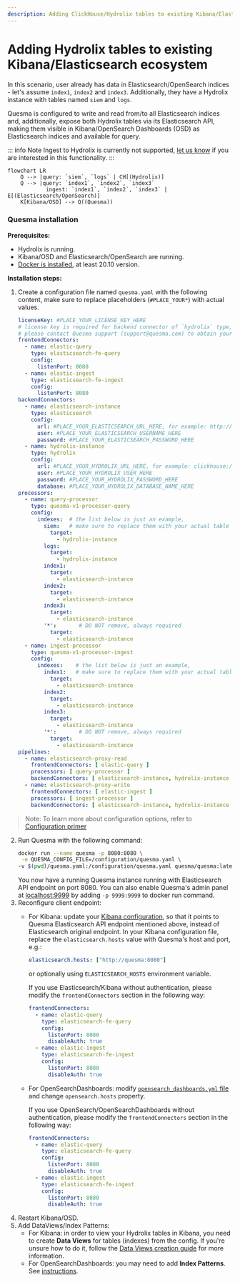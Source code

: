 ```yaml
---
description: Adding ClickHouse/Hydrolix tables to existing Kibana/Elasticsearch ecosystem
---
```

# Adding Hydrolix tables to existing Kibana/Elasticsearch ecosystem

In this scenario, user already has data in Elasticsearch/OpenSearch indices - let's assume `index1`, `index2` and `index3`.
Additionally, they have a Hydrolix instance with tables named `siem` and `logs`.

Quesma is configured to write and read from/to all Elasticsearch indices and, additionally, expose both Hydrolix tables via its Elasticsearch API, making them visible in Kibana/OpenSearch Dashboards (OSD) as Elasticsearch indices and available for query.

::: info Note
Ingest to Hydrolix is currently not supported, [let us know](https://quesma.com/contact) if you are interested in this functionality.
:::

```mermaid
flowchart LR
    Q --> |query: `siem`, `logs` | CH[(Hydrolix)]
    Q --> |query: `index1`, `index2`, `index3`
            ingest: `index1`, `index2`, `index3` | E[(Elasticsearch/OpenSearch)] 
    K[Kibana/OSD] --> Q((Quesma)) 
```

### Quesma installation

**Prerequisites:**
* Hydrolix is running.
* Kibana/OSD and Elasticsearch/OpenSearch are running.
* [Docker is installed](https://www.docker.com/get-started/), at least 20.10 version.

**Installation steps:**

1. Create a configuration file named `quesma.yaml` with the following content, make sure to replace placeholders (`#PLACE_YOUR*`) with actual values.
    ```yaml
    licenseKey: #PLACE_YOUR_LICENSE_KEY_HERE 
    # license key is required for backend connector of `hydrolix` type, 
    # please contact Quesma support (support@quesma.com) to obtain yours  
    frontendConnectors:
      - name: elastic-query
        type: elasticsearch-fe-query
        config:
          listenPort: 8080
      - name: elastic-ingest
        type: elasticsearch-fe-ingest
        config:
          listenPort: 8080
    backendConnectors:
      - name: elasticsearch-instance
        type: elasticsearch
        config:
          url: #PLACE_YOUR_ELASTICSEARCH_URL_HERE, for example: http://192.168.0.7:9200
          user: #PLACE_YOUR_ELASTICSEARCH_USERNAME_HERE
          password: #PLACE_YOUR_ELASTICSEARCH_PASSWORD_HERE
      - name: hydrolix-instance
        type: hydrolix
        config:
          url: #PLACE_YOUR_HYDROLIX_URL_HERE, for example: clickhouse://companyname.hydrolix.live:9440
          user: #PLACE_YOUR_HYDROLIX_USER_HERE
          password: #PLACE_YOUR_HYDROLIX_PASSWORD_HERE
          database: #PLACE_YOUR_HYDROLIX_DATABASE_NAME_HERE
    processors:
      - name: query-processor
        type: quesma-v1-processor-query
        config:
          indexes:  # the list below is just an example, 
            siem:   # make sure to replace them with your actual table or index names
              target:
                - hydrolix-instance
            logs:
              target:
                - hydrolix-instance
            index1:
              target:
                - elasticsearch-instance
            index2:
              target:
                - elasticsearch-instance
            index3:
              target:
                - elasticsearch-instance
            '*':       # DO NOT remove, always required
              target:
                - elasticsearch-instance
      - name: ingest-processor
        type: quesma-v1-processor-ingest
        config:
          indexes:    # the list below is just an example, 
            index1:   # make sure to replace them with your actual table or index names
              target:
                - elasticsearch-instance
            index2:
              target:
                - elasticsearch-instance
            index3:
              target:
                - elasticsearch-instance
            '*':       # DO NOT remove, always required
              target:
                - elasticsearch-instance
    pipelines:
      - name: elasticsearch-proxy-read
        frontendConnectors: [ elastic-query ]
        processors: [ query-processor ]
        backendConnectors: [ elasticsearch-instance, hydrolix-instance ]
      - name: elasticsearch-proxy-write
        frontendConnectors: [ elastic-ingest ]
        processors: [ ingest-processor ]
        backendConnectors: [ elasticsearch-instance, hydrolix-instance ] 
    ```
> Note: To learn more about configuration options, refer to [Configuration primer](/config-primer.md)
    
2. Run Quesma with the following command:
    ```bash
    docker run --name quesma -p 8080:8080 \
     -e QUESMA_CONFIG_FILE=/configuration/quesma.yaml \
    -v $(pwd)/quesma.yaml:/configuration/quesma.yaml quesma/quesma:latest 
    ```
   You now have a running Quesma instance running with Elasticsearch API endpoint on port 8080. You can also enable Quesma's admin panel at [localhost:9999](http://localhost:9999/) by adding `-p 9999:9999` to docker run command.
3. Reconfigure client endpoint:
   * For Kibana: update your [Kibana configuration](https://www.elastic.co/guide/en/kibana/current/settings.html), so that it points to Quesma Elasticsearch API endpoint mentioned above, instead of Elasticsearch original endpoint. In your Kibana configuration file, replace the `elasticsearch.hosts` value with Quesma's host and port, e.g.:
       ```yaml
      elasticsearch.hosts: ["http://quesma:8080"]
      ```
      or optionally using `ELASTICSEARCH_HOSTS` environment variable.

      If you use Elasticsearch/Kibana without authentication, please modify the `frontendConnectors` section in the following way:
      ```yaml
      frontendConnectors:
        - name: elastic-query
          type: elasticsearch-fe-query
          config:
            listenPort: 8080
            disableAuth: true
        - name: elastic-ingest
          type: elasticsearch-fe-ingest
          config:
            listenPort: 8080
            disableAuth: true
      ```
   * For OpenSearchDashboards: modify [`opensearch_dashboards.yml` file](https://opensearch.org/docs/latest/install-and-configure/configuring-dashboards/) and change `opensearch.hosts` property.

      If you use OpenSearch/OpenSearchDashboards without authentication, please modify the `frontendConnectors` section in the following way:
      ```yaml
      frontendConnectors:
        - name: elastic-query
          type: elasticsearch-fe-query
          config:
            listenPort: 8080
            disableAuth: true
        - name: elastic-ingest
          type: elasticsearch-fe-ingest
          config:
            listenPort: 8080
            disableAuth: true
      ```
4. Restart Kibana/OSD.
5. Add DataViews/Index Patterns:
   * For Kibana: in order to view your Hydrolix tables in Kibana, you need to create **Data Views** for tables (indexes) from the config. If you're unsure how to do it, follow the [Data Views creation guide](./adding-kibana-dataviews.md) for more information.
   * For OpenSearchDashboards: you may need to add **Index Patterns**. See [instructions](https://opensearch.org/docs/latest/dashboards/management/index-patterns/).

